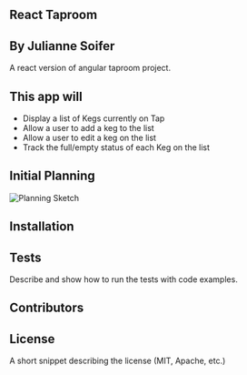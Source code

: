 ## React Taproom
## By Julianne Soifer

A react version of angular taproom project.

## This app will

* Display a list of Kegs currently on Tap
* Allow a user to add a keg to the list
* Allow a user to edit a keg on the list
* Track the full/empty status of each Keg on the list


## Initial Planning
![Planning Sketch](/assets/images/IMG_1201.JPG)






## Installation




## Tests

Describe and show how to run the tests with code examples.

## Contributors


## License

A short snippet describing the license (MIT, Apache, etc.)
